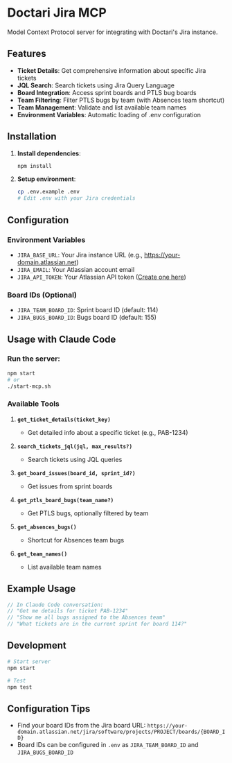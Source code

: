 # Doctari Jira MCP

Model Context Protocol server for integrating with Doctari's Jira instance.

## Features

- **Ticket Details**: Get comprehensive information about specific Jira tickets
- **JQL Search**: Search tickets using Jira Query Language
- **Board Integration**: Access sprint boards and PTLS bug boards
- **Team Filtering**: Filter PTLS bugs by team (with Absences team shortcut)
- **Team Management**: Validate and list available team names
- **Environment Variables**: Automatic loading of .env configuration

## Installation

1. **Install dependencies**:
   ```bash
   npm install
   ```

2. **Setup environment**:
   ```bash
   cp .env.example .env
   # Edit .env with your Jira credentials
   ```

## Configuration

### Environment Variables

- `JIRA_BASE_URL`: Your Jira instance URL (e.g., https://your-domain.atlassian.net)
- `JIRA_EMAIL`: Your Atlassian account email
- `JIRA_API_TOKEN`: Your Atlassian API token ([Create one here](https://id.atlassian.com/manage-profile/security/api-tokens))

### Board IDs (Optional)
- `JIRA_TEAM_BOARD_ID`: Sprint board ID (default: 114)
- `JIRA_BUGS_BOARD_ID`: Bugs board ID (default: 155)

## Usage with Claude Code

### Run the server:

```bash
npm start
# or
./start-mcp.sh
```


### Available Tools

1. **`get_ticket_details(ticket_key)`**
   - Get detailed info about a specific ticket (e.g., PAB-1234)

2. **`search_tickets_jql(jql, max_results?)`**
   - Search tickets using JQL queries

3. **`get_board_issues(board_id, sprint_id?)`**
   - Get issues from sprint boards

4. **`get_ptls_board_bugs(team_name?)`**
   - Get PTLS bugs, optionally filtered by team

5. **`get_absences_bugs()`**
   - Shortcut for Absences team bugs

6. **`get_team_names()`**
   - List available team names

## Example Usage

```javascript
// In Claude Code conversation:
// "Get me details for ticket PAB-1234"
// "Show me all bugs assigned to the Absences team"
// "What tickets are in the current sprint for board 114?"
```

## Development

```bash
# Start server
npm start

# Test
npm test
```

## Configuration Tips

- Find your board IDs from the Jira board URL: `https://your-domain.atlassian.net/jira/software/projects/PROJECT/boards/{BOARD_ID}`
- Board IDs can be configured in `.env` as `JIRA_TEAM_BOARD_ID` and `JIRA_BUGS_BOARD_ID`